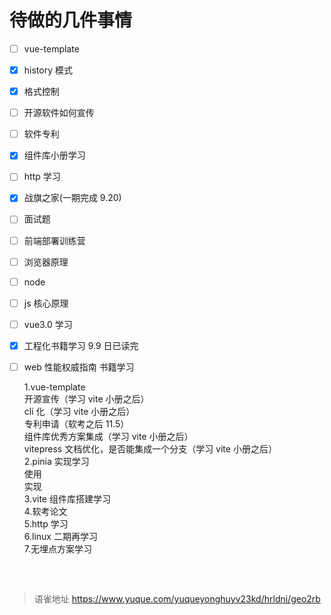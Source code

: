 # 待做的几件事情
- [ ] vue-template
- [x] history 模式
- [x] 格式控制
- [ ] 开源软件如何宣传
- [ ] 软件专利
- [x] 组件库小册学习
- [ ] http 学习
- [x] 战旗之家(一期完成 9.20)
- [ ] 面试题
- [ ] 前端部署训练营
- [ ] 浏览器原理
- [ ] node
- [ ] js 核心原理
- [ ] vue3.0 学习
- [x] 工程化书籍学习 9.9 日已读完
- [ ] web 性能权威指南 书籍学习

  1.vue-template  
  开源宣传（学习 vite 小册之后）  
  cli 化（学习 vite 小册之后）  
  专利申请（软考之后 11.5）  
  组件库优秀方案集成（学习 vite 小册之后）  
  vitepress 文档优化，是否能集成一个分支（学习 vite 小册之后）  
  2.pinia 实现学习  
  使用  
  实现  
  3.vite 组件库搭建学习  
  4.软考论文  
  5.http 学习  
  6.linux 二期再学习  
  7.无埋点方案学习

##

<br>
  
> 语雀地址 https://www.yuque.com/yuqueyonghuyv23kd/hrldni/geo2rb